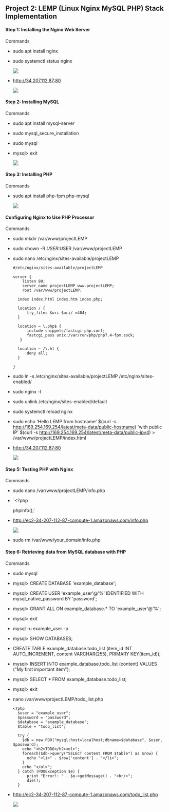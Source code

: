 <h2> Project 2: LEMP (Linux Nginx MySQL PHP) Stack Implementation </h2>

<h4> Step 1: Installing the Nginx Web Server </h4>

Commands

* sudo apt install nginx
* sudo systemctl status nginx

  <img src = 'Installing Nginx.png'/>

* http://34.207.112.87:80 

  <img src = 'Welcome Nginx.png'/>
  
<h4> Step 2: Installing MySQL </h4>

Commands

* sudo apt install mysql-server
* sudo mysql_secure_installation
* sudo mysql
* mysql> exit

  <img src = 'MySQL.png'/>
  
<h4> Step 3: Installing PHP </h4>

Commands

* sudo apt install php-fpm php-mysql

  <img src = 'Installing PHP FPM.png'/>
  
<h4> Configuring Nginx to Use PHP Processor </h4>

Commands

* sudo mkdir /var/www/projectLEMP
* sudo chown -R $USER:$USER /var/www/projectLEMP
* sudo nano /etc/nginx/sites-available/projectLEMP
 
      #/etc/nginx/sites-available/projectLEMP

      server {
          listen 80;
          server_name projectLEMP www.projectLEMP;
          root /var/www/projectLEMP;

        index index.html index.htm index.php;

        location / {
            try_files $uri $uri/ =404;
        }

        location ~ \.php$ {
            include snippets/fastcgi-php.conf;
            fastcgi_pass unix:/var/run/php/php7.4-fpm.sock;
         }

        location ~ /\.ht {
            deny all;
        }

      }

* sudo ln -s /etc/nginx/sites-available/projectLEMP /etc/nginx/sites-enabled/
* sudo nginx -t
* sudo unlink /etc/nginx/sites-enabled/default
* sudo systemctl reload nginx
* sudo echo 'Hello LEMP from hostname' $(curl -s http://169.254.169.254/latest/meta-data/public-hostname) 'with public IP' $(curl -s http://169.254.169.254/latest/meta-data/public-ipv4) > /var/www/projectLEMP/index.html
* http://34.207.112.87:80

  <img src = 'Nginx Works.png'/>
  
<h4> Step 5: Testing PHP with Nginx </h4>

Commands

* sudo nano /var/www/projectLEMP/info.php
* `<?php
  
  phpinfo();`
* http://ec2-34-207-112-87-compute-1.amazonaws.com/info.php

  <img src = 'PHP Working on Nginx.png'/>

* sudo rm /var/www/your_domain/info.php

<h4> Step 6: Retrieving data from MySQL database with PHP </h4>

Commands

* sudo mysql
* mysql> CREATE DATABASE 'example_database';
* mysql>  CREATE USER 'example_user'@'%' IDENTIFIED WITH mysql_native_password BY 'password';
* mysql> GRANT ALL ON example_database.* TO 'example_user'@'%';
* mysql> exit
* mysql -u example_user -p
* mysql> SHOW DATABASES;
* CREATE TABLE example_database.todo_list (item_id INT AUTO_INCREMENT, content VARCHAR(255), PRIMARY KEY(item_id));
* mysql> INSERT INTO example_database.todo_list (content) VALUES ("My first important item");
* mysql>  SELECT * FROM example_database.todo_list;
* mysql> exit
* nano /var/www/projectLEMP/todo_list.php

      <?php
        $user = "example_user";
        $password = "password";
        $database = "example_database";
        $table = "todo_list";

        try {
          $db = new PDO("mysql:host=localhost;dbname=$database", $user, $password);
          echo "<h2>TODO</h2><ol>";
          foreach($db->query("SELECT content FROM $table") as $row) {
            echo "<li>" . $row['content'] . "</li>";
          }
          echo "</ol>";
        } catch (PDOException $e) {
            print "Error!: " . $e->getMessage() . "<br/>";
            die();
        }
* http://ec2-34-207-112-87-compute-1.amazonaws.com/todo_list.php

  <img src = 'Todo List.png'/>
